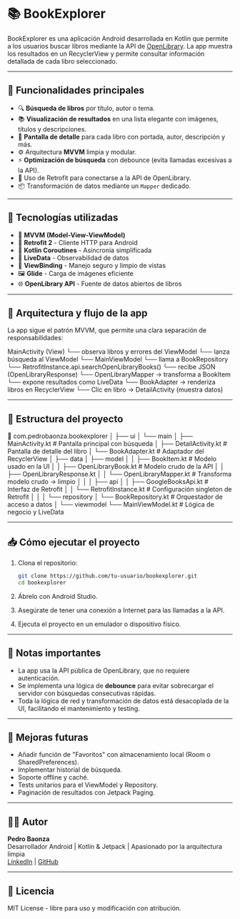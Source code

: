 
# 📚 BookExplorer

BookExplorer es una aplicación Android desarrollada en Kotlin que permite a los usuarios buscar libros mediante la API de [OpenLibrary](https://openlibrary.org/developers/api). La app muestra los resultados en un RecyclerView y permite consultar información detallada de cada libro seleccionado.

---

## 🚀 Funcionalidades principales

- 🔍 **Búsqueda de libros** por título, autor o tema.
- 📚 **Visualización de resultados** en una lista elegante con imágenes, títulos y descripciones.
- 📄 **Pantalla de detalle** para cada libro con portada, autor, descripción y más.
- ⚙️ Arquitectura **MVVM** limpia y modular.
- ⚡ **Optimización de búsqueda** con debounce (evita llamadas excesivas a la API).
- 🔗 Uso de Retrofit para conectarse a la API de OpenLibrary.
- 📦 Transformación de datos mediante un `Mapper` dedicado.

---

## 🧱 Tecnologías utilizadas

- 🧠 **MVVM (Model-View-ViewModel)**
- 🔌 **Retrofit 2** - Cliente HTTP para Android
- 💨 **Kotlin Coroutines** - Asincronía simplificada
- 🧪 **LiveData** - Observabilidad de datos
- 🧼 **ViewBinding** - Manejo seguro y limpio de vistas
- 🖼️ **Glide** - Carga de imágenes eficiente
- 🌐 **OpenLibrary API** - Fuente de datos abiertos de libros

---

## 🧠 Arquitectura y flujo de la app

La app sigue el patrón MVVM, que permite una clara separación de responsabilidades:

MainActivity (View)
  └── observa libros y errores del ViewModel
  └── lanza búsqueda al ViewModel
      └── MainViewModel
            └── llama a BookRepository
                  └── RetrofitInstance.api.searchOpenLibraryBooks()
                      └── recibe JSON (OpenLibraryResponse)
                          └── OpenLibraryMapper → transforma a BookItem
            └── expone resultados como LiveData
  └── BookAdapter → renderiza libros en RecyclerView
  └── Clic en libro → DetailActivity (muestra datos)

---

## 📂 Estructura del proyecto

📁 com.pedrobaonza.bookexplorer
│
├── ui
│   └── main
│       ├── MainActivity.kt       # Pantalla principal con búsqueda
│       ├── DetailActivity.kt     # Pantalla de detalle del libro
│       └── BookAdapter.kt        # Adaptador del RecyclerView
│
├── data
│   ├── model
│   │   ├── BookItem.kt           # Modelo usado en la UI
│   │   ├── OpenLibraryBook.kt    # Modelo crudo de la API
│   │   ├── OpenLibraryResponse.kt
│   │   └── OpenLibraryMapper.kt  # Transforma modelo crudo → limpio
│   │
│   ├── api
│   │   ├── GoogleBooksApi.kt     # Interfaz de Retrofit
│   │   └── RetrofitInstance.kt   # Configuración singleton de Retrofit
│   │
│   └── repository
│       └── BookRepository.kt     # Orquestador de acceso a datos
│
└── viewmodel
    └── MainViewModel.kt          # Lógica de negocio y LiveData

---

## 📥 Cómo ejecutar el proyecto

1. Clona el repositorio:

   ```bash
   git clone https://github.com/tu-usuario/bookexplorer.git
   cd bookexplorer
   ```

2. Ábrelo con Android Studio.

3. Asegúrate de tener una conexión a Internet para las llamadas a la API.

4. Ejecuta el proyecto en un emulador o dispositivo físico.

---

## 📌 Notas importantes

- La app usa la API pública de OpenLibrary, que no requiere autenticación.
- Se implementa una lógica de **debounce** para evitar sobrecargar el servidor con búsquedas consecutivas rápidas.
- Toda la lógica de red y transformación de datos está desacoplada de la UI, facilitando el mantenimiento y testing.

---

## 🧪 Mejoras futuras

- Añadir función de "Favoritos" con almacenamiento local (Room o SharedPreferences).
- Implementar historial de búsqueda.
- Soporte offline y caché.
- Tests unitarios para el ViewModel y Repository.
- Paginación de resultados con Jetpack Paging.

---

## 👨‍💻 Autor

**Pedro Baonza**  
Desarrollador Android | Kotlin & Jetpack | Apasionado por la arquitectura limpia  
[LinkedIn](https://www.linkedin.com/) | [GitHub](https://github.com/tu-usuario)

---

## 📖 Licencia

MIT License - libre para uso y modificación con atribución.
